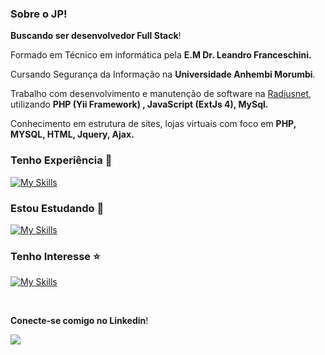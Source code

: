 ### Sobre o JP!

**Buscando ser desenvolvedor Full Stack**! 

Formado em Técnico em informática pela **E.M Dr. Leandro Franceschini.**

Cursando Segurança da Informação na **Universidade Anhembi Morumbi**.

Trabalho com desenvolvimento e manutenção de software na [Radiusnet](https://www.radius.net.br/), utilizando **PHP (Yii Framework) , JavaScript (ExtJs 4), MySql.**

Conhecimento em estrutura de sites, lojas virtuais com foco em **PHP, MYSQL, HTML, Jquery, Ajax.**


###  Tenho Experiência   🚀

[![My Skills](https://skills.thijs.gg/icons?i=php,mysql,html,css,bootstrap,js,jquery,git,github)](https://skills.thijs.gg)


###  Estou Estudando   :book:

[![My Skills](https://skills.thijs.gg/icons?i=js,react)](https://skills.thijs.gg)

###  Tenho Interesse   :star:

[![My Skills](https://skills.thijs.gg/icons?i=laravel,nodejs,typescript,docker)](https://skills.thijs.gg)


<br />

**Conecte-se comigo no Linkedin**! 

[<img src="https://img.shields.io/badge/linkedin-%230077B5.svg?&style=for-the-badge&logo=linkedin&logoColor=white" />](https://www.linkedin.com/in/jo%C3%A3o-pedro-64b221170/)
